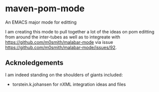 maven-pom-mode
==============

An EMACS major mode for editting 


I am creating this mode to pull together a lot of the ideas on pom editting from around the inter-tubes as well as to integreate with https://github.com/m0smith/malabar-mode via issue https://github.com/m0smith/malabar-mode/issues/92.

## Acknoledgements

I am indeed standing on the shoulders of giants included:
*  torstein.k.johansen for nXML integration ideas and files
